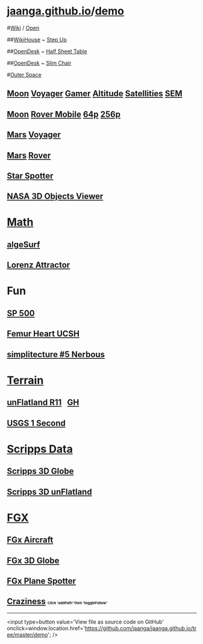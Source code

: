 [jaanga.github.io]( http://jaanga.github.io/ )/[demo]( http://jaanga.github.io/demo/ )
===
<span style=display:none; >[View as web page]( http://jaanga.github.io/demo/ "View file as a web page." ) </span>

#[Wiki]( http://wikihouse.cc ) / [Open]( http://opendesk.cc )

##[WikiHouse]( http://wikihouse.github.io/viewer-experiments/ ) ~ [Step Up]( http://wikihouse.github.io/viewer-experiments/display-wikihouse-stepup1/display-wikihouse-stepup1-r2-phone.html )

##[OpenDesk]( http://opendesk.github.io/design-playground/ ) ~ [Half Sheet Table]( http://opendesk.github.io/design-playground/opendesk-half-sheet-table/latest/ )

##[OpenDesk]( http://opendesk.github.io/design-playground/ ) ~ [Slim Chair]( http://opendesk.github.io/design-playground/opendesk-slim-chair/latest/ )

#[Outer Space]( http://jaanga.github.io/outer-space/ )

## [Moon]( http://jaanga.github.io/moon/ ) [Voyager]( http://jaanga.github.io/moon/voyager/ ) [Gamer]( http://jaanga.github.io/moon/voyager/gamer/dev/ ) [Altitude]( http://jaanga.github.io/moon/voyager/altitude/dev/ ) [Satellities]( http://jaanga.github.io/moon/voyager/satellites/dev/ ) [SEM]( http://jaanga.github.io/moon/voyager/sun-earth-moon/dev/ )

## [Moon]( http://jaanga.github.io/moon ) [Rover Mobile]( http://jaanga.github.io/moon/rover-mobile/dev/ ) [64p]( http://jaanga.github.io/moon/rover-64p/dev/ ) [256p]( http://jaanga.github.io/moon/rover-256p/dev/ ) 

## [Mars]( http://jaanga.github.io/mars/ ) [Voyager]( http://jaanga.github.io/mars/voyager/gamer/dev/ )

## [Mars]( http://jaanga.github.io/mars/ ) [Rover]( http://jaanga.github.io/mars/rover/128p/dev/ )

## [Star Spotter]( http://jaanga.github.io/outer-space/star-spotter/dev/ )

## [NASA 3D Objects Viewer]( http://jaanga.github.io/outer-space/nasa-3d-objects-viewer/dev/ )


# [Math]( http://jaanga.github.io/algesurf/home-page/r3/index.html )

## [algeSurf]( http://jaanga.github.io/algesurf/function-graph/latest/ )

## [Lorenz Attractor]( http://jaanga.github.io/algesurf/chaotic-maps/lorenz-attractor/r2/lorenz-attractor.html )

# Fun

## [SP 500]( http://jaanga.github.io/sp500/dev/index.html )
## [Femur Heart UCSH]( http://theo-armour.github.io/ucsf/ )
## [simplitecture #5 Nerbous]( http://atechathon.github.io/simplitechture/simplitechture-05-nerbous.html )

# [Terrain]( http://jaanga.github.io/terrain-viewer/readme-reader.html )

## [unFlatland R11]( http://jaanga.github.io/terrain-viewer/un-flatland/latest/ ) &nbsp; [GH]( https://github.com/jaanga/terrain-viewer/tree/gh-pages/un-flatland )
## [USGS 1 Second]( http://jaanga.github.io/terrain-usgs-viewers/png-usgs-viewer-3d-unflatland/latest/ )

# [Scripps Data]( http://topex.ucsd.edu/index.html )

## [Scripps 3D Globe]( http://jaanga.github.io/terrain-srtm30-plus-viewers/png-tms7-viewer-3d-globe-low/latest/ )
## [Scripps 3D unFlatland]( http://jaanga.github.io/terrain-srtm30-plus-viewers/png-tms7-viewer-3d-unflatland-features/latest/ )


# [FGX]( http://fgx.github.io/ )
## [FGx Aircraft]( http://fgx.github.io/fgx-aircraft-overview/latest/ )
## [FGx 3D Globe]( http://fgx.github.io/fgx-globe/fgx-globe-r5/index.html )
## [FGx Plane Spotter]( http://jaanga.github.io/fgx-plane-spotter/latest/ ) 
## [Craziness]( http://jaanga.github.io/terrain-viewer/un-flatland/r11/un-flatland-r11-debug.html ) <span style=font-size:7pt; >Click 'addPath' then 'toggleFollow'</span>

---
<!--
#[Art Scott Orbit Thingy]( http://theo-armour.github.io/explayrimental/art-scott/art-scott-orbit-thingy.html )

## [Drawing on HeightMap]( http://jaanga.github.io/cookbook/drawing-on-heightmap/drawing-on-heightmap.html )
##[Array of Cubes Riding Sin Wave]( http://theo-armour.github.io/explayrimental/tumblrs/2014-11-27-2d-array-cubes-sin-wave.html )

-->

<input type=button value='View file as source code on GitHub' onclick=window.location.href='https://github.com/jaanga/jaanga.github.io/tree/master/demo'; />
